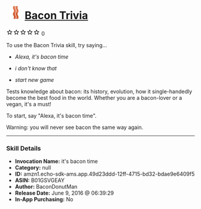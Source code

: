 # &nbsp;<img src="skill_icon" alt="Bacon Trivia icon" width="36"> [Bacon Trivia](http://alexa.amazon.com/#skills/amzn1.echo-sdk-ams.app.49d23ddd-12ff-4715-bd32-bdae9e6409f5)
![0 stars](../../images/ic_star_border_black_18dp_1x.png)![0 stars](../../images/ic_star_border_black_18dp_1x.png)![0 stars](../../images/ic_star_border_black_18dp_1x.png)![0 stars](../../images/ic_star_border_black_18dp_1x.png)![0 stars](../../images/ic_star_border_black_18dp_1x.png) 0

To use the Bacon Trivia skill, try saying...

* *Alexa, it's bacon time*

* *i don't know that*

* *start new game*

Tests knowledge about bacon: its history, evolution, how it single-handedly become the best food in the world. Whether you are a bacon-lover or a vegan, it's a must!

To start, say "Alexa, it's bacon time".

 Warning: you will never see bacon the same way again.

***

### Skill Details

* **Invocation Name:** it's bacon time
* **Category:** null
* **ID:** amzn1.echo-sdk-ams.app.49d23ddd-12ff-4715-bd32-bdae9e6409f5
* **ASIN:** B01GSVGEAY
* **Author:** BaconDonutMan
* **Release Date:** June 9, 2016 @ 06:39:29
* **In-App Purchasing:** No
